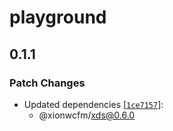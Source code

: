 # playground

## 0.1.1

### Patch Changes

- Updated dependencies [[`1ce7157`](https://github.com/XionWCFM/xionwcfm-lib/commit/1ce71570c765ab82adcd363e35d4e5de8a34893d)]:
  - @xionwcfm/xds@0.6.0
